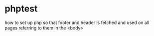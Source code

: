 # phptest
how to set up php so that footer and header is fetched and used on all pages referring to them in the &lt;body>
